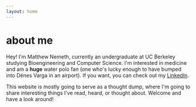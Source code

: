 ```yaml
---
layout: home
---
```

# about me

Hey! I'm Matthew Nemeth, currently an undergraduate at UC Berkeley studying Bioengineering and Computer Science. I'm interested in medicine and am a **huge** water polo fan (one who's lucky enough to have bumped into Dénes Varga in an airport). If you want, you can check out my [LinkedIn](https://www.linkedin.com/in/matthewnemeth6).

This website is mostly going to serve as a thought dump, where I'm going to share interesting things I've read, heard, or thought about. Welcome and have a look around!